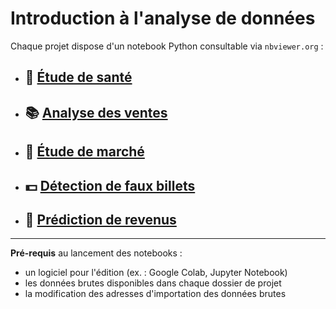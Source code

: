 # Introduction à l'analyse de données

Chaque projet dispose d'un notebook Python consultable via `nbviewer.org` :

- ## 🌾 [Étude de santé](https://nbviewer.jupyter.org/github/gllmfrnr/openclassrooms/blob/master/etude-sante/p3.ipynb)
- ## 📚 [Analyse des ventes](https://nbviewer.jupyter.org/github/gllmfrnr/openclassrooms/blob/master/analyse-ventes/p4.ipynb)
- ## 🐔 [Étude de marché](https://nbviewer.jupyter.org/github/gllmfrnr/openclassrooms/blob/master/etude-marche/p5.ipynb)
- ## 💵 [Détection de faux billets](https://nbviewer.jupyter.org/github/gllmfrnr/openclassrooms/blob/master/detection-faux-billets/p6.ipynb)
- ## 🔮 [Prédiction de revenus](https://nbviewer.jupyter.org/github/gllmfrnr/openclassrooms/blob/master/prediction-revenus/p7.ipynb)

___

**Pré-requis** au lancement des notebooks :

- un logiciel pour l'édition (ex. : Google Colab, Jupyter Notebook)
- les données brutes disponibles dans chaque dossier de projet
- la modification des adresses d'importation des données brutes
